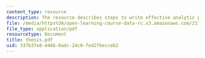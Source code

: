 ```yaml
---
content_type: resource
description: The resource describes steps to write effective analytic prose.
file: /media/https%3A/open-learning-course-data-rc.s3.amazonaws.com/21l-705-masterworks-in-american-short-fiction-fall-2005/337b37e844660adc24c0fed2fbecceb2_thesis.pdf
file_type: application/pdf
resourcetype: Document
title: thesis.pdf
uid: 337b37e8-4466-0adc-24c0-fed2fbecceb2
---
```

